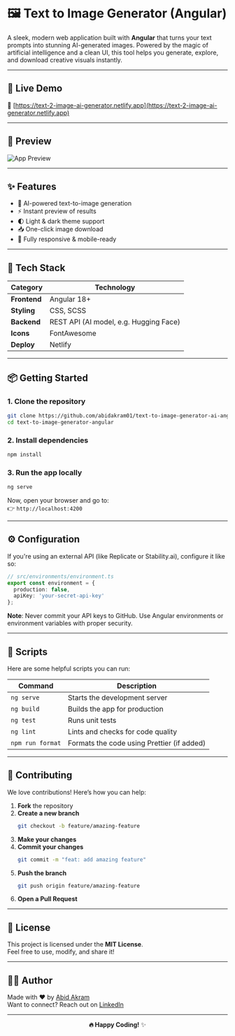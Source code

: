 
# 🖼️ Text to Image Generator (Angular)

A sleek, modern web application built with **Angular** that turns your text prompts into stunning AI-generated images. Powered by the magic of artificial intelligence and a clean UI, this tool helps you generate, explore, and download creative visuals instantly.

---

## 🚀 Live Demo

🔗 [https://text-2-image-ai-generator.netlify.app](https://text-2-image-ai-generator.netlify.app)

---

## 📸 Preview

![App Preview](https://i.postimg.cc/VL3dFxtS/Screenshot-2025-04-15-at-2-32-25-PM.png)

---

## ✨ Features

- 🧠 AI-powered text-to-image generation  
- ⚡ Instant preview of results  
- 🌓 Light & dark theme support  
- 📥 One-click image download  
- 📱 Fully responsive & mobile-ready  

---

## 🧰 Tech Stack

| Category     | Technology        |
|--------------|-------------------|
| **Frontend** | Angular 18+       |
| **Styling**  | CSS, SCSS |
| **Backend**  | REST API (AI model, e.g. Hugging Face) |
| **Icons**    | FontAwesome       |
| **Deploy**   | Netlify |

---

## 📦 Getting Started

### 1. Clone the repository

```bash
git clone https://github.com/abidakram01/text-to-image-generator-ai-angular.git
cd text-to-image-generator-angular
```

### 2. Install dependencies

```bash
npm install
```

### 3. Run the app locally

```bash
ng serve
```

Now, open your browser and go to:  
👉 `http://localhost:4200`

---

## ⚙️ Configuration

If you're using an external API (like Replicate or Stability.ai), configure it like so:

```ts
// src/environments/environment.ts
export const environment = {
  production: false,
  apiKey: 'your-secret-api-key'
};
```

**Note**: Never commit your API keys to GitHub. Use Angular environments or environment variables with proper security.

---

## 📜 Scripts

Here are some helpful scripts you can run:

| Command           | Description                            |
|------------------|----------------------------------------|
| `ng serve`       | Starts the development server          |
| `ng build`       | Builds the app for production          |
| `ng test`        | Runs unit tests                        |
| `ng lint`        | Lints and checks for code quality      |
| `npm run format` | Formats the code using Prettier (if added) |

---

## 🤝 Contributing

We love contributions! Here’s how you can help:

1. **Fork** the repository  
2. **Create a new branch**  
   ```bash
   git checkout -b feature/amazing-feature
   ```
3. **Make your changes**  
4. **Commit your changes**  
   ```bash
   git commit -m "feat: add amazing feature"
   ```
5. **Push the branch**  
   ```bash
   git push origin feature/amazing-feature
   ```
6. **Open a Pull Request**

---

## 📄 License

This project is licensed under the **MIT License**.  
Feel free to use, modify, and share it!

---

## 🙋‍♂️ Author

Made with ❤️ by [Abid Akram](https://abidakram.com)  
Want to connect? Reach out on [LinkedIn](https://linkedin.com/in/abidakram)

---

<div align="center">
  <strong>🔥 Happy Coding!</strong> ✨
</div>
